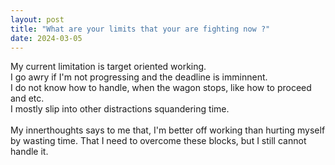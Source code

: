 ```yaml
---
layout: post
title: "What are your limits that your are fighting now ?"
date: 2024-03-05
---
```


My current limitation is target oriented working. <br>
I go awry if I'm not progressing and the deadline is imminnent.<br>
I do not know how to handle, when the wagon stops, like how to proceed and etc.<br>
I mostly slip into other distractions squandering time. <br>
<br>
My innerthoughts says to me that, I'm better off working than hurting myself by wasting time.
That I need to overcome these blocks, but I still cannot handle it.

